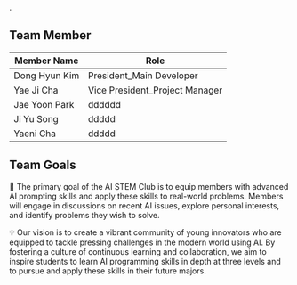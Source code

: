 .
## Team Member

| Member Name          | Role                                                                |
| ----------------- | ------------------------------------------------------------------ |
| Dong Hyun Kim | President_Main Developer |
| Yae Ji Cha |Vice President_Project Manager | 
| Jae Yoon Park| dddddd |
| Ji Yu Song | ddddd |
| Yaeni Cha| ddddd |



## Team Goals


 🎯 The primary goal of the AI STEM Club is to equip members with advanced AI prompting skills and apply these skills to real-world problems. Members will engage in discussions on recent AI issues, explore personal interests, and identify problems they wish to solve. 

💡 Our vision is to create a vibrant community of young innovators who are equipped to tackle pressing challenges in the modern world using AI. By fostering a culture of continuous learning and collaboration, we aim to inspire students to learn AI programming skills in depth at three levels and to pursue and apply these skills in their future majors.
